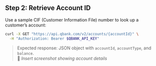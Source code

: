 ## Step 2: Retrieve Account ID

Use a sample CIF (Customer Information File) number to look up a customer’s account:

```bash
curl -X GET "https://api.qbank.com/v2/accounts/{accountId}" \
  -H "Authorization: Bearer $QBANK_API_KEY"
```

> Expected response: JSON object with `accountId`, `accountType`, and `balance`.  
> 📸 *Insert screenshot showing account details*
